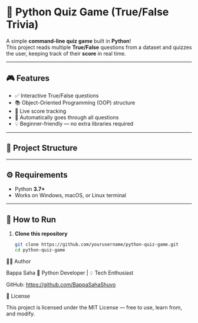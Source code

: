 # 🧠 Python Quiz Game (True/False Trivia)

A simple **command-line quiz game** built in **Python**!  
This project reads multiple **True/False** questions from a dataset and quizzes the user, keeping track of their **score** in real time.

---

## 🎮 Features

- ✅ Interactive True/False questions  
- 📚 Object-Oriented Programming (OOP) structure  
- 💯 Live score tracking  
- 🔁 Automatically goes through all questions  
- 💡 Beginner-friendly — no extra libraries required  

---

## 🧩 Project Structure


---

## ⚙️ Requirements

- Python **3.7+**
- Works on Windows, macOS, or Linux terminal

---

## 🚀 How to Run

1. **Clone this repository**
   ```bash
   git clone https://github.com/yourusername/python-quiz-game.git
   cd python-quiz-game

👨‍💻 Author

Bappa Saha
🎯 Python Developer | 💡 Tech Enthusiast

GitHub: https://github.com/BappaSahaShuvo

🪪 License

This project is licensed under the MIT License — free to use, learn from, and modify.
